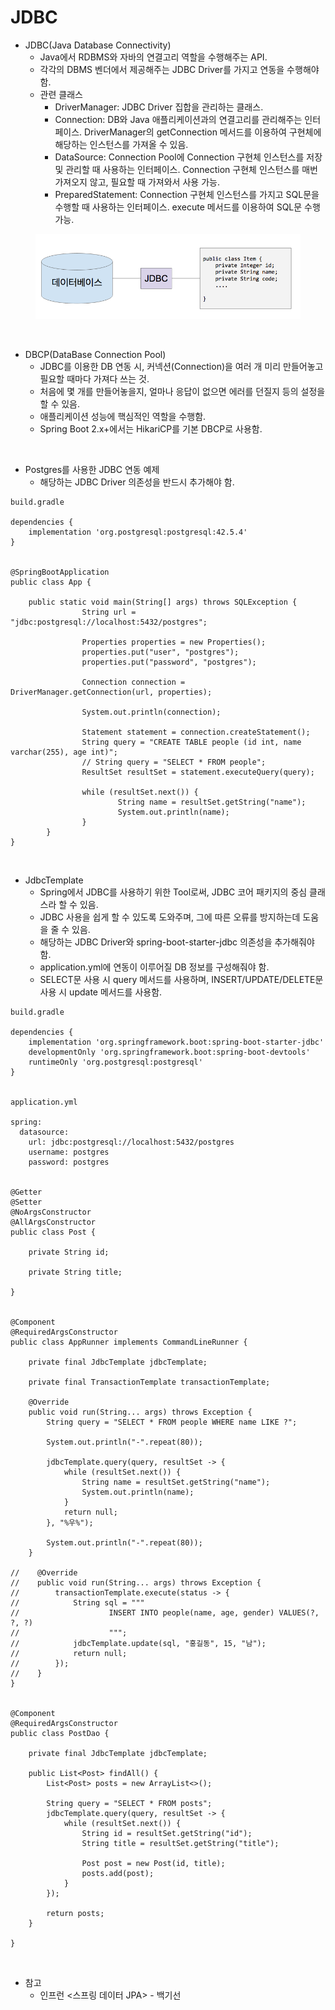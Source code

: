 # JDBC

* JDBC(Java Database Connectivity)
	* Java에서 RDBMS와 자바의 연결고리 역할을 수행해주는 API.
	* 각각의 DBMS 벤더에서 제공해주는 JDBC Driver를 가지고 연동을 수행해야 함.
	* 관련 클래스
		* DriverManager: JDBC Driver 집합을 관리하는 클래스.
		* Connection: DB와 Java 애플리케이션과의 연결고리를 관리해주는 인터페이스. DriverManager의 getConnection 메서드를 이용하여 구현체에 해당하는 인스턴스를 가져올 수 있음.
		* DataSource: Connection Pool에 Connection 구현체 인스턴스를 저장 및 관리할 때 사용하는 인터페이스. Connection 구현체 인스턴스를 매번 가져오지 않고, 필요할 때 가져와서 사용 가능.
		* PreparedStatement: Connection 구현체 인스턴스를 가지고 SQL문을 수행할 때 사용하는 인터페이스. execute 메서드를 이용하여 SQL문 수행 가능.

<figure><img src="./images/jdbc.png" alt=""></figure>

<br>

* DBCP(DataBase Connection Pool)
	* JDBC를 이용한 DB 연동 시, 커넥션(Connection)을 여러 개 미리 만들어놓고 필요할 때마다 가져다 쓰는 것.
	* 처음에 몇 개를 만들어놓을지, 얼마나 응답이 없으면 에러를 던질지 등의 설정을 할 수 있음.
	* 애플리케이션 성능에 핵심적인 역할을 수행함.
	* Spring Boot 2.x+에서는 HikariCP를 기본 DBCP로 사용함.

<br>

* Postgres를 사용한 JDBC 연동 예제
	* 해당하는 JDBC Driver 의존성을 반드시 추가해야 함.
```
build.gradle

dependencies {
    implementation 'org.postgresql:postgresql:42.5.4'
}


@SpringBootApplication
public class App {

    public static void main(String[] args) throws SQLException {
				String url = "jdbc:postgresql://localhost:5432/postgres";

				Properties properties = new Properties();
				properties.put("user", "postgres");
				properties.put("password", "postgres");

				Connection connection = DriverManager.getConnection(url, properties);

				System.out.println(connection);

				Statement statement = connection.createStatement();
				String query = "CREATE TABLE people (id int, name varchar(255), age int)";
				// String query = "SELECT * FROM people";
				ResultSet resultSet = statement.executeQuery(query);

				while (resultSet.next()) {
						String name = resultSet.getString("name");
						System.out.println(name);
				}
		}
}
```

<br>

* JdbcTemplate
	* Spring에서 JDBC를 사용하기 위한 Tool로써, JDBC 코어 패키지의 중심 클래스라 할 수 있음.
	* JDBC 사용을 쉽게 할 수 있도록 도와주며, 그에 따른 오류를 방지하는데 도움을 줄 수 있음.
	* 해당하는 JDBC Driver와 spring-boot-starter-jdbc 의존성을 추가해줘야 함.
	* application.yml에 연동이 이루어질 DB 정보를 구성해줘야 함.
	* SELECT문 사용 시 query 메서드를 사용하며, INSERT/UPDATE/DELETE문 사용 시 update 메서드를 사용함.
```
build.gradle

dependencies {
    implementation 'org.springframework.boot:spring-boot-starter-jdbc'
    developmentOnly 'org.springframework.boot:spring-boot-devtools'
    runtimeOnly 'org.postgresql:postgresql'
}


application.yml

spring:
  datasource:
    url: jdbc:postgresql://localhost:5432/postgres
    username: postgres
    password: postgres


@Getter
@Setter
@NoArgsConstructor
@AllArgsConstructor
public class Post {

    private String id;

    private String title;

}


@Component
@RequiredArgsConstructor
public class AppRunner implements CommandLineRunner {

    private final JdbcTemplate jdbcTemplate;

    private final TransactionTemplate transactionTemplate;

    @Override
    public void run(String... args) throws Exception {
        String query = "SELECT * FROM people WHERE name LIKE ?";

        System.out.println("-".repeat(80));

        jdbcTemplate.query(query, resultSet -> {
            while (resultSet.next()) {
                String name = resultSet.getString("name");
                System.out.println(name);
            }
            return null;
        }, "%우%");

        System.out.println("-".repeat(80));
    }

//    @Override
//    public void run(String... args) throws Exception {
//        transactionTemplate.execute(status -> {
//            String sql = """
//                    INSERT INTO people(name, age, gender) VALUES(?, ?, ?)
//                    """;
//            jdbcTemplate.update(sql, "홍길동", 15, "남");
//            return null;
//        });
//    }
}


@Component
@RequiredArgsConstructor
public class PostDao {

    private final JdbcTemplate jdbcTemplate;

    public List<Post> findAll() {
        List<Post> posts = new ArrayList<>();

        String query = "SELECT * FROM posts";
        jdbcTemplate.query(query, resultSet -> {
            while (resultSet.next()) {
                String id = resultSet.getString("id");
                String title = resultSet.getString("title");
                
                Post post = new Post(id, title);
                posts.add(post);
            }
        });

        return posts;
    }

}
```

<br>

* 참고
  * 인프런 <스프링 데이터 JPA> - 백기선
